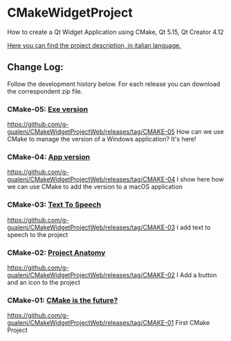 # CMakeWidgetProject
How to create a Qt Widget Application using CMake, Qt 5.15, Qt Creator 4.12

[Here you can find the project description, in italian language.](https://www.qtqb.it/cmake-is-the-future/)


## Change Log:
Follow the development history below. For each release you can download the correspondent zip file.

### CMake-05: [Exe version](https://www.qtqb.it/2020/06/13/cmake-05-la-versione-dellexe/)

https://github.com/g-gualeni/CMakeWidgetProjectWeb/releases/tag/CMAKE-05
How can we use CMake to manage the version of a Windows application? It's here!

### CMake-04: [App version](https://www.qtqb.it/2020/06/06/cmake-04-la-versione-dellapp/)

https://github.com/g-gualeni/CMakeWidgetProjectWeb/releases/tag/CMAKE-04
I show here how we can use CMake to add the version to a macOS application 

### CMake-03: [Text To Speech](https://www.qtqb.it/2020/05/30/cmake-03-text-to-speech/)

https://github.com/g-gualeni/CMakeWidgetProjectWeb/releases/tag/CMAKE-03
I add text to speech to the project

### CMake-02: [Project Anatomy](https://www.qtqb.it/2020/05/23/cmake-anatomia-di-un-progetto/)

https://github.com/g-gualeni/CMakeWidgetProjectWeb/releases/tag/CMAKE-02
I Add a button and an icon to the project

### CMake-01: [CMake is the future?](https://www.qtqb.it/2020/05/16/cmake-is-the-future/)

https://github.com/g-gualeni/CMakeWidgetProjectWeb/releases/tag/CMAKE-01
First CMake Project



